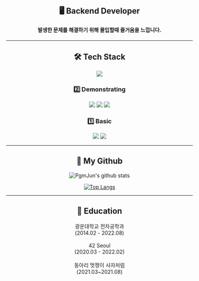 <div align=center>

  ## 🖥 Backend Developer <br>
  #### 발생한 문제를 해결하기 위해 몰입할때 즐거움을 느낍니다.
  <hr>

  ## 🛠️ Tech Stack
  <img src="https://tin-bougon-0e0.notion.site/image/https%3A%2F%2Fs3-us-west-2.amazonaws.com%2Fsecure.notion-static.com%2F466b02ec-3171-4afa-b4cc-afe3094d354f%2FUntitled.png?table=block&id=0a682d95-ab58-4c72-b4e8-998acbe429b5&spaceId=057aa40f-825f-48aa-87dd-85dbec8d72df&width=2000&userId=&cache=v2"><br>

  ### 2️⃣ Demonstrating
  <img src="https://img.shields.io/badge/C-A8B9CC?style=for-the-badge&logo=C&logoColor=white">
  <img src="https://img.shields.io/badge/c++-00599C?style=for-the-badge&logo=c%2B%2B&logoColor=white">
  <img src="https://img.shields.io/badge/git-F05032?style=for-the-badge&logo=git&logoColor=white">
  
  ### 1️⃣ Basic
  <img src="https://img.shields.io/badge/java-007396?style=for-the-badge&logo=java&logoColor=white"> 
  <img src="https://img.shields.io/badge/SpringBoot-6DB33F?style=for-the-badge&logo=SpringBoot&logoColor=white">
  <hr>

  ## 📌 My Github

  ![PgmJun's github stats](https://github-readme-stats.vercel.app/api?username=jinbkim&show_icons=true)

  [![Top Langs](https://github-readme-stats.vercel.app/api/top-langs/?username=jinbkim&layout=compact)](https://github.com/jinbkim/github-readme-stats)
  <hr>

  ## 🏫 Education
  광운대학교 전자공학과<br>
  (2014.02 - 2022.08)<br><br>
  42 Seoul<br>
  (2020.03 - 2022.02)<br><br>
  동아리 멋쟁이 사자처럼<br>
  (2021.03~2021.08)

</div>